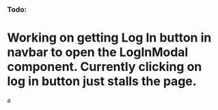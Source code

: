 ### Todo:

# Working on getting Log In button in navbar to open the LogInModal component. Currently clicking on log in button just stalls the page.

a
